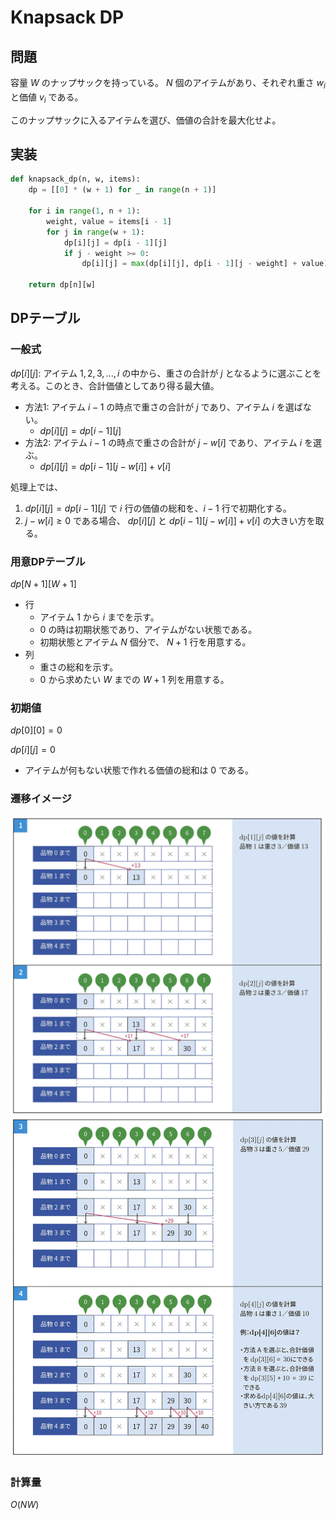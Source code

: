 # Knapsack DP

## 問題

容量 $W$ のナップサックを持っている。 $N$ 個のアイテムがあり、それぞれ重さ $w_i$ と価値 $v_i$ である。

このナップサックに入るアイテムを選び、価値の合計を最大化せよ。

## 実装

```python
def knapsack_dp(n, w, items):
    dp = [[0] * (w + 1) for _ in range(n + 1)]

    for i in range(1, n + 1):
        weight, value = items[i - 1]
        for j in range(w + 1):
            dp[i][j] = dp[i - 1][j]
            if j - weight >= 0:
                dp[i][j] = max(dp[i][j], dp[i - 1][j - weight] + value)

    return dp[n][w]
```

## DPテーブル

### 一般式

$dp[i][j]$: アイテム $1, 2, 3, ..., i$ の中から、重さの合計が $j$ となるように選ぶことを考える。このとき、合計価値としてあり得る最大値。

- 方法1: アイテム $i - 1$ の時点で重さの合計が $j$ であり、アイテム $i$ を選ばない。
  - $dp[i][j] = dp[i - 1][j]$
- 方法2: アイテム $i - 1$ の時点で重さの合計が $j - w[i]$ であり、アイテム $i$ を選ぶ。
  - $dp[i][j] = dp[i - 1][j - w[i]] + v[i]$

処理上では、

1. $dp[i][j] = dp[i - 1][j]$ で $i$ 行の価値の総和を、$i - 1$ 行で初期化する。
2. $j - w[i] \geq 0$ である場合、 $dp[i][j]$ と $dp[i - 1][j - w[i]] + v[i]$ の大きい方を取る。

### 用意DPテーブル

$dp[N + 1][W + 1]$

- 行
  - アイテム $1$ から $i$ までを示す。
  - $0$ の時は初期状態であり、アイテムがない状態である。
  - 初期状態とアイテム $N$ 個分で、 $N + 1$ 行を用意する。
- 列
  - 重さの総和を示す。
  - $0$ から求めたい $W$ までの $W + 1$ 列を用意する。

### 初期値

$dp[0][0] = 0$

$dp[i][j] = 0$

- アイテムが何もない状態で作れる価値の総和は $0$ である。

### 遷移イメージ

![knapsack-dp-1](../../../resources/knapsack-dp-1.png)
![knapsack-dp-2](../../../resources/knapsack-dp-2.png)

### 計算量

$O(NW)$
